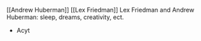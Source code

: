 [[Andrew Huberman]] [[Lex Friedman]]
Lex Friedman and Andrew Huberman: sleep, dreams, creativity, ect.
- Acyt